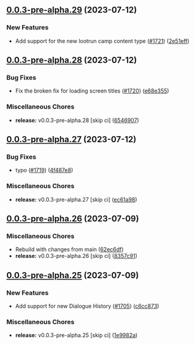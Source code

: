 ## [0.0.3-pre-alpha.29](https://github.com/Wynntils/Artemis/compare/v0.0.3-pre-alpha.28...v0.0.3-pre-alpha.29) (2023-07-12)


### New Features

* Add support for the new lootrun camp content type ([#1721](https://github.com/Wynntils/Artemis/issues/1721)) ([2e51eff](https://github.com/Wynntils/Artemis/commit/2e51effeb79cd4d308051ba4c1425484c5781581))

## [0.0.3-pre-alpha.28](https://github.com/Wynntils/Artemis/compare/v0.0.3-pre-alpha.27...v0.0.3-pre-alpha.28) (2023-07-12)


### Bug Fixes

* Fix the broken fix for loading screen titles ([#1720](https://github.com/Wynntils/Artemis/issues/1720)) ([e68e355](https://github.com/Wynntils/Artemis/commit/e68e355ae56e1cab3f7e963cbdf35ff4228cb1fe))


### Miscellaneous Chores

* **release:** v0.0.3-pre-alpha.28 [skip ci] ([6546907](https://github.com/Wynntils/Artemis/commit/6546907d15cb46578106ec1e1121a09d3d2ac3f3))

## [0.0.3-pre-alpha.27](https://github.com/Wynntils/Artemis/compare/v0.0.3-pre-alpha.26...v0.0.3-pre-alpha.27) (2023-07-12)


### Bug Fixes

* typo ([#1719](https://github.com/Wynntils/Artemis/issues/1719)) ([4f487e8](https://github.com/Wynntils/Artemis/commit/4f487e8455a1d4c8d2a8323a7bb35a685ee2dbb8))


### Miscellaneous Chores

* **release:** v0.0.3-pre-alpha.27 [skip ci] ([ec61a98](https://github.com/Wynntils/Artemis/commit/ec61a984f81b0d97beeff242f6f47f09d9241831))

## [0.0.3-pre-alpha.26](https://github.com/Wynntils/Artemis/compare/v0.0.3-pre-alpha.25...v0.0.3-pre-alpha.26) (2023-07-09)


### Miscellaneous Chores

* Rebuild with changes from main ([62ec6df](https://github.com/Wynntils/Artemis/commit/62ec6dfdd892a632d76a65bb6f21f28b947d689c))
* **release:** v0.0.3-pre-alpha.26 [skip ci] ([8357c91](https://github.com/Wynntils/Artemis/commit/8357c916f26498c6b7cded78dccbe07e50d3f402))

## [0.0.3-pre-alpha.25](https://github.com/Wynntils/Artemis/compare/v0.0.3-pre-alpha.24...v0.0.3-pre-alpha.25) (2023-07-09)


### New Features

* Add support for new Dialogue History ([#1705](https://github.com/Wynntils/Artemis/issues/1705)) ([c6cc873](https://github.com/Wynntils/Artemis/commit/c6cc87325173a442f5b6b2cd03325b1c15e704b1))


### Miscellaneous Chores

* **release:** v0.0.3-pre-alpha.25 [skip ci] ([1e9982a](https://github.com/Wynntils/Artemis/commit/1e9982a46e2b0add1a21c881dda6a4a499034724))

